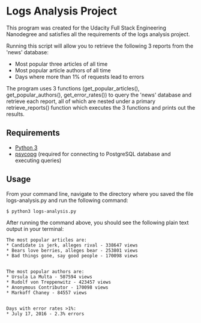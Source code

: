 # Logs Analysis Project

This program was created for the Udacity Full Stack Engineering Nanodegree and satisfies all the requirements of the logs analysis project.

Running this script will allow you to retrieve the following 3 reports from the 'news' database:

- Most popular three articles of all time
- Most popular article authors of all time
- Days where more than 1% of requests lead to errors

The program uses 3 functions (get_popular_articles(), get_popular_authors(), get_error_rates()) to query the 'news' database and retrieve each report, all of which are nested under a primary retrieve_reports() function which executes the 3 functions and prints out the results.

## Requirements

- [Python 3](https://www.python.org/downloads/)
- [psycopg](http://initd.org/psycopg/) (required for connecting to PostgreSQL database and executing queries)

## Usage

From your command line, navigate to the directory where you saved the file logs-analysis.py and run the following command:

`$ python3 logs-analysis.py`

After running the command above, you should see the following plain text output in your terminal:

```text
The most popular articles are:
* Candidate is jerk, alleges rival - 338647 views
* Bears love berries, alleges bear - 253801 views
* Bad things gone, say good people - 170098 views


The most popular authors are:
* Ursula La Multa - 507594 views
* Rudolf von Treppenwitz - 423457 views
* Anonymous Contributor - 170098 views
* Markoff Chaney - 84557 views


Days with error rates >1%:
* July 17, 2016 - 2.3% errors
```